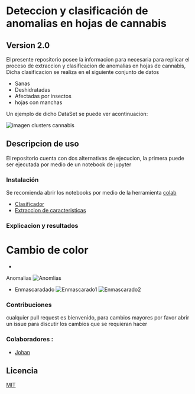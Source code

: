 # Deteccion y clasificación de anomalias en hojas de cannabis
## Version 2.0

El presente repositorio posee la informacion para necesaria para replicar el proceso de extraccion y clasificacion de anomalias en hojas de cannabis, Dicha clasificacion se realiza en el siguiente conjunto de datos
 - Sanas
 - Deshidratadas 
 - Afectadas por insectos 
 - hojas con manchas
 
Un ejemplo de dicho DataSet se puede ver acontinuacion:

![imagen clusters cannabis]()
 
## Descripcion de uso
 
El repositorio cuenta con dos alternativas de ejecucion, la primera puede ser ejecutada por medio de un notebook de jupyter 
 
### Instalación 
Se recomienda abrir los notebooks por medio de la herramienta [colab](https://colab.research.google.com/)

- [Clasificador](https://colab.research.google.com/drive/1-MD-6-0SizOh9K1R4cJwd2wmNjVKEktk)
- [Extraccion de caracteristicas](https://colab.research.google.com/drive/1neMXQf0tRO6G0GM514OIWS_qhzyNPgog)

### Explicacion y resultados

# Cambio de color 

- 
Anomalias
![Anomlias](https://raw.githubusercontent.com/joaramirezra/ClasificadorHojasCanabis/master/Imagenes/Contorno.png)

* Enmascaradado
![Enmascarado1](https://raw.githubusercontent.com/joaramirezra/ClasificadorHojasCanabis/master/Imagenes/Enmascarada.png)
![Enmascarado2](https://raw.githubusercontent.com/joaramirezra/ClasificadorHojasCanabis/master/Imagenes/Suavizada.png)




### Contribuciones
cualquier pull request es bienvenido, para cambios mayores por favor abrir un issue para discutir los cambios que se requieran hacer

### Colaboradores :
- [Johan](https://github.com/joaramirezra/)

## Licencia
[MIT](https://choosealicense.com/licenses/mit/)
